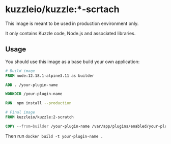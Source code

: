 # kuzzleio/kuzzle:*-scrtach

This image is meant to be used in production environment only.

It only contains Kuzzle code, Node.js and associated libraries.

## Usage

You should use this image as a base build your own application:

```dockerfile
# Build image
FROM node:12.18.1-alpine3.11 as builder

ADD . /your-plugin-name

WORKDIR /your-plugin-name

RUN  npm install --production

# Final image
FROM kuzzleio/kuzzle:2-scratch

COPY --from=builder /your-plugin-name /var/app/plugins/enabled/your-plugin-name
```

Then run `docker build -t your-plugin-name .`